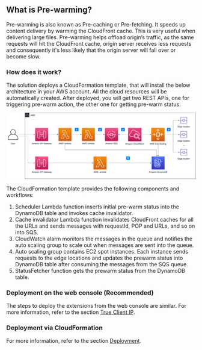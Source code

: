 ## What is Pre-warming?
Pre-warming is also known as Pre-caching or Pre-fetching. It speeds up content delivery by warming the CloudFront cache. This is very useful when delivering large files. Pre-warming helps offload origin’s traffic, as the same requests will hit the CloudFront cache, origin server receives less requests and consequently it's less likely that the origin server will fall over or become slow. 

### How does it work?
The solution deploys a CloudFormation template, that will install the below architecture in your AWS account. All the cloud resources will be automatically created. After deployed, you will get two REST APIs, one for triggering pre-warm action, the other one for getting pre-warm status.

![prewarm](../../images/prewarm-arch.png)


The CloudFormation template provides the following components and workflows:

1. Scheduler Lambda function inserts initial pre-warm status into the DynamoDB table and invokes cache invalidator.
2. Cache invalidator Lambda function invalidates CloudFront caches for all the URLs and sends messages with requestId, POP and URLs, and so on into SQS.
3. CloudWatch alarm monitors the messages in the queue and notifies the auto scaling group to scale out when messages are sent into the queue.
4. Auto scaling group contains EC2 spot instances. Each instance sends requests to the edge locations and updates the prewarm status into DynamoDB table after consuming the messages from the SQS queue.
5. StatusFetcher function gets the prewarm status from the DynamoDB table.


### Deployment on the web console (Recommended)

The steps to deploy the extensions from the web console are similar. For more information, refer to the section [True Client IP](true-client-ip.md).

### Deployment via CloudFormation

For more information, refer to the section [Deployment](../deployment.md).




